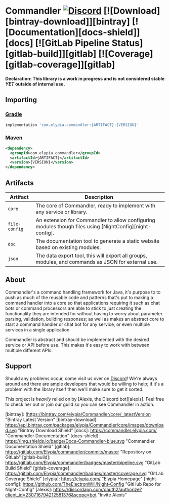 # Commandler [![Discord][discord-members]][discord] [![Download][bintray-download]][bintray] [![Documentation][docs-shield]][docs] [![GitLab Pipeline Status][gitlab-build]][gitlab] [![Coverage][gitlab-coverage]][gitlab] 
**Declaration: This library is a work in progress and is not considered stable _YET_ outside of internal use.**

## Importing
### [Gradle](https://gradle.org/)
```gradle
implementation 'com.elypia.commandler:{ARTIFACT}:{VERSION}'
```

### [Maven](https://maven.apache.org/)
```xml
<dependency>
  <groupId>com.elypia.commandler</groupId>
  <artifactId>{ARTIFACT}</artifactId>
  <version>{VERSION}</version>
</dependency>
```

## Artifacts
| Artifact      | Description                                                                                              |
|---------------|----------------------------------------------------------------------------------------------------------|
| `core`        | The core of Commandler, ready to implement with any service or library.                                  |
| `file-config` | An extension for Commandler to allow configuring modules though files using [NightConfig][night-config]. |
| `doc`         | The documentation tool to generate a static website based on existing modules.                           |
| `json`        | The data export tool, this will export all groups, modules, and commands as JSON for external use.       |

## About
Commandler's a command handling framework for Java, it's purpose to to push as much of the reusable code and patterns
that's put to making a command handler into a core so that applications requiring it such as chat bots or command
processors are able to stick to just creating the functionality they are intended for without having to worry about 
parameter parsing, validation, building responses; as well as makes an abstract core to start a command handler or 
chat bot for any service, or even multiple services in a single application.

Commandler is abstract and should be implemented with the desired service or API before use. This makes it's easy to
work with between multiple different APIs.

## Support
Should any problems occur, come visit us over on [Discord][discord]! We're always around and there are ample developers that would be willing to help; if it's a problem with the library itself then we'll make sure to get it sorted.

This project is _heavily_ relied on by [Alexis, the Discord bot][alexis]. Feel free to check her out or join our guild so you can see Commandler in action.

[discord]: https://discord.gg/hprGMaM "Discord Invite"
[discord-members]: https://discordapp.com/api/guilds/184657525990359041/widget.png "Discord Shield"
[bintray]: (https://bintray.com/elypia/Commandler/core/_latestVersion "Bintray Latest Version"
[bintray-download]: https://api.bintray.com/packages/elypia/Commandler/core/images/download.svg "Bintray Download Shield"
[docs]: https://commandler.elypia.com/ "Commandler Documentation"
[docs-shield]: https://img.shields.io/badge/Docs-Commandler-blue.svg "Commandler Documentation Shield"
[gitlab]: https://gitlab.com/Elypia/commandler/commits/master "Repository on GitLab"
[gitlab-build]: https://gitlab.com/Elypia/commandler/badges/master/pipeline.svg "GitLab Build Shield"
[gitlab-coverage]: https://gitlab.com/Elypia/commandler/badges/master/coverage.svg "GitLab Coverage Shield"
[elypia]: https://elypia.com/ "Elypia Homepage"
[night-config]: https://github.com/TheElectronWill/Night-Config "GitHub Repo for Night-Config"
[alexis]: https://discordapp.com/oauth2/authorize?client_id=230716794212581376&scope=bot "Invite Alexis"
